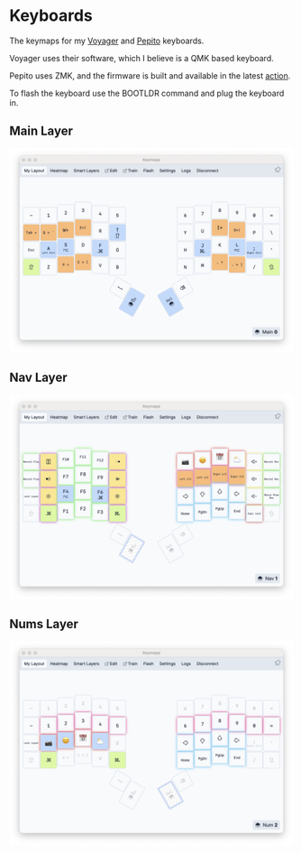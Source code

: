 # Keyboards

The keymaps for my [Voyager](https://www.zsa.io/voyager) and [Pepito](https://clicketysplit.ca/blogs/news/in-loving-memory-of-annie-and-pepito) keyboards.

Voyager uses their software, which I believe is a QMK based keyboard.

Pepito uses ZMK, and the firmware is built and available in the latest [action](https://github.com/djensenius/keyboards/actions).

To flash the keyboard use the BOOTLDR command and plug the keyboard in.

## Main Layer

![Main Layer](./Screenshots/Main.png)

## Nav Layer

![Main Layer](./Screenshots/Nav.png)

## Nums Layer

![Main Layer](./Screenshots/Nums.png)
